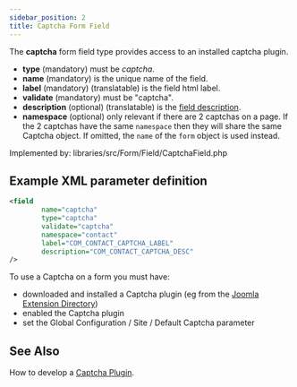 ```yaml
---
sidebar_position: 2
title: Captcha Form Field
---
```



The **captcha** form field type provides access to an installed captcha plugin.

- **type** (mandatory) must be *captcha*.
- **name** (mandatory) is the unique name of the field.
- **label** (mandatory) (translatable) is the field html label.
- **validate** (mandatory) must be "captcha".
- **description** (optional) (translatable) is the [field description](../standard-form-field-attributes.md#description).
- **namespace** (optional) only relevant if there are 2 captchas on a page. If the 2 captchas have the same `namespace` then they will share the same Captcha object. If omitted, the `name` of the `form` object is used instead.

Implemented by: libraries/src/Form/Field/CaptchaField.php

## Example XML parameter definition

```xml
<field
        name="captcha" 
        type="captcha" 
        validate="captcha"
        namespace="contact"
        label="COM_CONTACT_CAPTCHA_LABEL"
        description="COM_CONTACT_CAPTCHA_DESC"
/>
```

To use a Captcha on a form you must have:
- downloaded and installed a Captcha plugin (eg from the [Joomla Extension Directory](https://extensions.joomla.org/))
- enabled the Captcha plugin
- set the Global Configuration / Site / Default Captcha parameter

## See Also

How to develop a [Captcha Plugin](../../../building-extensions/plugins/captcha-plugin.md). 